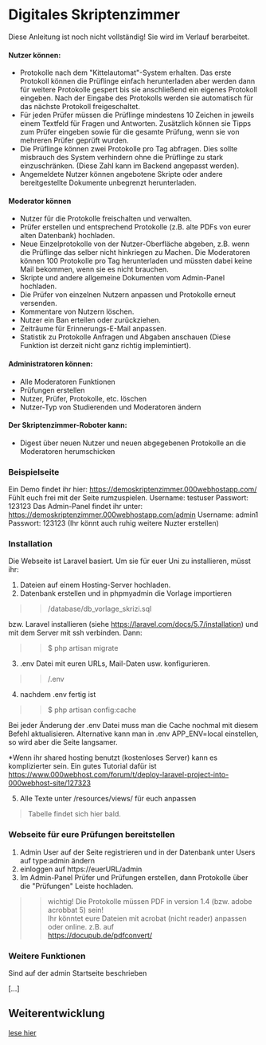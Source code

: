 # Digitales Skriptenzimmer

Diese Anleitung ist noch nicht vollständig! 
Sie wird im Verlauf berarbeitet.

#### Nutzer können:
  - Protokolle nach dem "Kittelautomat"-System erhalten. Das erste Protokoll können die Prüflinge einfach herunterladen aber werden dann für weitere Protokolle gespert bis sie anschließend ein eigenes Protokoll eingeben. Nach der Eingabe des Protokolls werden sie automatisch für das nächste Protokoll freigeschaltet. 
  - Für jeden Prüfer müssen die Prüflinge mindestens 10 Zeichen in jeweils einem Textfeld für Fragen und Antworten. Zusätzlich können sie Tipps zum Prüfer eingeben sowie für die gesamte Prüfung, wenn sie von mehreren Prüfer geprüft wurden.
  - Die Prüflinge können zwei Protokolle pro Tag abfragen. Dies sollte misbrauch des System verhindern ohne die Prüflinge zu stark einzuschränken. (Diese Zahl kann im Backend angepasst werden).
  - Angemeldete Nutzer können angebotene Skripte oder andere bereitgestellte Dokumente unbegrenzt herunterladen.
  
#### Moderator können
 - Nutzer für die Protokolle freischalten und verwalten.
 - Prüfer erstellen und entsprechend Protokolle (z.B. alte PDFs von eurer alten Datenbank) hochladen.
 - Neue Einzelprotokolle von der Nutzer-Oberfläche abgeben, z.B. wenn die Prüflinge das selber nicht hinkriegen zu Machen. Die Moderatoren können 100 Protokolle pro Tag herunterladen und müssten dabei keine Mail bekommen, wenn sie es nicht brauchen.
 - Skripte und andere allgemeine Dokumenten vom Admin-Panel hochladen. 
 - Die Prüfer von einzelnen Nutzern anpassen und Protokolle erneut versenden.
 - Kommentare von Nutzern löschen.
 - Nutzer ein Ban erteilen oder zurückziehen. 
 - Zeiträume für Erinnerungs-E-Mail anpassen.
 - Statistik zu Protokolle Anfragen und Abgaben anschauen (Diese Funktion ist derzeit nicht ganz richtig implemintiert).

#### Administratoren können:
 - Alle Moderatoren Funktionen
 - Prüfungen erstellen
 - Nutzer, Prüfer, Protokolle,  etc. löschen
 - Nutzer-Typ von Studierenden und Moderatoren ändern 

#### Der Skriptenzimmer-Roboter kann:

 - Digest über neuen Nutzer und neuen abgegebenen Protokolle an die Moderatoren herumschicken 
 
### Beispielseite

Ein Demo findet ihr hier: https://demoskriptenzimmer.000webhostapp.com/  
Fühlt euch frei mit der Seite rumzuspielen. 
Username: testuser 
Passwort: 123123 
Das Admin-Panel findet ihr unter: https://demoskriptenzimmer.000webhostapp.com/admin 
Username: admin1 
Passwort: 123123 
(Ihr könnt auch ruhig weitere Nuzter erstellen) 
 
### Installation

Die Webseite ist Laravel basiert. Um sie für euer Uni zu installieren, müsst ihr: 
1. Dateien auf einem Hosting-Server hochladen.
2. Datenbank erstellen und in phpmyadmin die Vorlage importieren 
>> /database/db_vorlage_skrizi.sql  

bzw. Laravel installieren (siehe https://laravel.com/docs/5.7/installation) und mit dem Server mit ssh verbinden. Dann:  
>> $ php artisan migrate
3. .env Datei mit euren URLs, Mail-Daten usw. konfigurieren.
>>  /.env
4. nachdem .env fertig ist 
>> $ php artisan config:cache

Bei jeder Änderung der .env Datei muss man die Cache nochmal mit diesem Befehl aktualisieren.
Alternative kann man in .env APP_ENV=local einstellen, so wird aber die Seite langsamer.

*Wenn ihr shared hosting benutzt (kostenloses Server) kann es komplizierter sein. Ein gutes Tutorial dafür ist   https://www.000webhost.com/forum/t/deploy-laravel-project-into-000webhost-site/127323

5. Alle Texte unter /resources/views/ für euch anpassen
>Tabelle findet sich hier bald.

### Webseite für eure Prüfungen bereitstellen
1. Admin User auf der Seite registrieren und in der Datenbank unter Users auf type:admin ändern
2. einloggen auf https://euerURL/admin
3. Im Admin-Panel Prüfer und Prüfungen erstellen, dann Protokolle über die "Prüfungen" Leiste hochladen.
>> wichtig! Die Protokolle müssen PDF in version 1.4 (bzw. adobe acrobbat 5) sein!  
>> Ihr könntet eure Dateien mit acrobat (nicht reader) anpassen oder online. z.B. auf  
>> https://docupub.de/pdfconvert/

### Weitere Funktionen
Sind auf der admin Startseite beschrieben

[...]

## Weiterentwicklung

[lese hier](Weiterentwicklung.MD)
